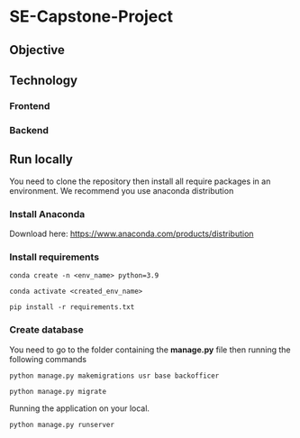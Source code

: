# **SE-Capstone-Project**

## Objective

## Technology

### Frontend

### Backend

## Run locally
You need to clone the repository then install all require packages in an environment. We recommend you use anaconda distribution
### Install Anaconda

Download here: https://www.anaconda.com/products/distribution

### Install requirements
```{bash}
conda create -n <env_name> python=3.9
```
```
conda activate <created_env_name>
```

```
pip install -r requirements.txt
```
### Create database
You need to go to the folder containing the **manage.py** file then running the following commands

```
python manage.py makemigrations usr base backofficer
```

```
python manage.py migrate
```
Running the application on your local.
```
python manage.py runserver
```

